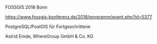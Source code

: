 FOSSGIS 2018 Bonn

https://www.fossgis-konferenz.de/2018/programm/event.php?id=5377

PostgreSQL/PostGIS für Fortgeschrittene

Astrid Emde, WhereGroup GmbH & Co. KG
